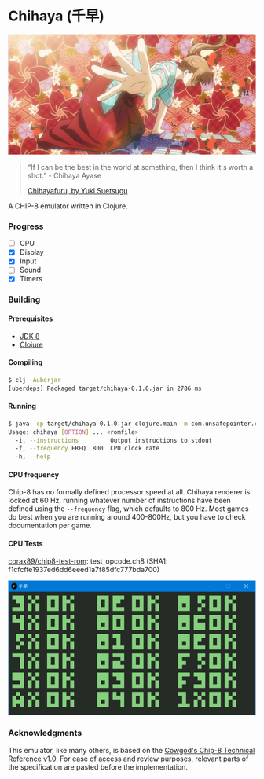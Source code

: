 # Chihaya (千早)

![images/cover.png](images/cover.png)

> “If I can be the best in the world at something, then I think it's worth a shot.” - Chihaya Ayase
>
> [Chihayafuru, by Yuki Suetsugu](https://en.wikipedia.org/wiki/Chihayafuru)

A CHIP-8 emulator written in Clojure.

### Progress

- [ ] CPU
- [x] Display
- [x] Input
- [ ] Sound
- [x] Timers

### Building

#### Prerequisites

- [JDK 8](https://www.oracle.com/java/technologies/javase-jdk8-downloads.html)
- [Clojure](https://clojure.org/guides/getting_started)

#### Compiling

```bash
$ clj -Auberjar
[uberdeps] Packaged target/chihaya-0.1.0.jar in 2786 ms
```

#### Running

```bash
$ java -cp target/chihaya-0.1.0.jar clojure.main -m com.unsafepointer.chihaya.core
Usage: chihaya [OPTION] ... <romfile>
  -i, --instructions         Output instructions to stdout
  -f, --frequency FREQ  800  CPU clock rate
  -h, --help
```

#### CPU frequency

Chip-8 has no formally defined processor speed at all. Chihaya renderer is locked at 60 Hz, running whatever number of instructions have been defined using the `--frequency` flag, which defaults to 800 Hz. Most games do best when you are running around 400-800Hz, but you have to check documentation per game.

#### CPU Tests

[corax89/chip8-test-rom](https://github.com/corax89/chip8-test-rom): test_opcode.ch8 (SHA1: f1cfcffe1937ed6dd6eeed1a7f85dfc777bda700)

![cpu_tests.png](images/cpu_tests.png)

### Acknowledgments

This emulator, like many others, is based on the [Cowgod's Chip-8 Technical Reference v1.0](http://devernay.free.fr/hacks/chip8/C8TECH10.HTM). For ease of access and review purposes, relevant parts of the specification are pasted before the implementation.
